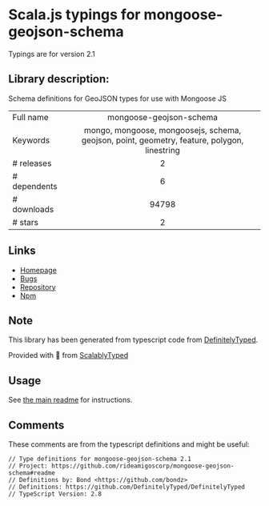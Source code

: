 
# Scala.js typings for mongoose-geojson-schema

Typings are for version 2.1

## Library description:
Schema definitions for GeoJSON types for use with Mongoose JS

|                    |                 |
| ------------------ | :-------------: |
| Full name          | mongoose-geojson-schema |
| Keywords           | mongo, mongoose, mongoosejs, schema, geojson, point, geometry, feature, polygon, linestring |
| # releases         | 2 |
| # dependents       | 6 |
| # downloads        | 94798 |
| # stars            | 2 |

## Links
- [Homepage](https://github.com/rideamigoscorp/mongoose-geojson-schema#readme)
- [Bugs](https://github.com/rideamigoscorp/mongoose-geojson-schema/issues)
- [Repository](https://github.com/rideamigoscorp/mongoose-geojson-schema)
- [Npm](https://www.npmjs.com/package/mongoose-geojson-schema)
    


## Note
This library has been generated from typescript code from [DefinitelyTyped](https://definitelytyped.org).

Provided with :purple_heart: from [ScalablyTyped](https://github.com/oyvindberg/ScalablyTyped)

## Usage
See [the main readme](../../readme.md) for instructions.

## Comments

These comments are from the typescript definitions and might be useful:
```
// Type definitions for mongoose-geojson-schema 2.1
// Project: https://github.com/rideamigoscorp/mongoose-geojson-schema#readme
// Definitions by: Bond <https://github.com/bondz>
// Definitions: https://github.com/DefinitelyTyped/DefinitelyTyped
// TypeScript Version: 2.8

```

